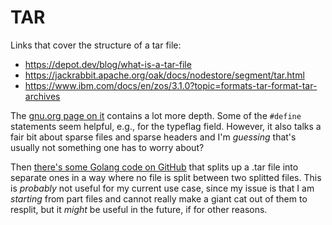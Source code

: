 # TAR

Links that cover the structure of a tar file:

- https://depot.dev/blog/what-is-a-tar-file
- https://jackrabbit.apache.org/oak/docs/nodestore/segment/tar.html
- https://www.ibm.com/docs/en/zos/3.1.0?topic=formats-tar-format-tar-archives

The [gnu.org page on it](https://www.gnu.org/software/tar/manual/html_node/Standard.html) contains a lot more depth.
Some of the `#define` statements seem helpful, e.g., for the typeflag field. However, it also talks a fair bit about sparse files and sparse headers and I'm _guessing_ that's usually not something one has to worry about?

Then [there's some Golang code on GitHub](https://github.com/AQUAOSOTech/tarsplitter/blob/master/tarsplitter.go) that splits
up a .tar file into separate ones in a way where no file is split between two splitted files. This is _probably_ not useful for my current use case, since my issue is that I am _starting_ from part files and cannot really make a giant cat out of them to resplit, but it _might_ be useful in the future, if for other reasons.

